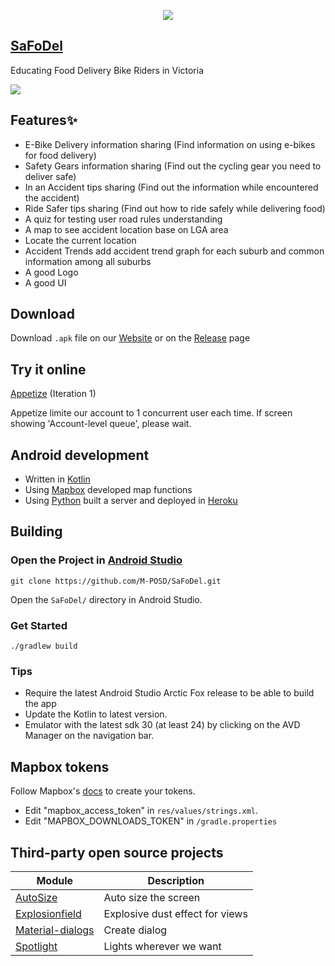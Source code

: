 
<p align="center">
  <img src="https://user-images.githubusercontent.com/88869576/130990605-514f741e-8113-465d-bba5-64700b490d3e.png">
</p>
  
## [SaFoDel](https://m-posd.github.io/)
Educating Food Delivery Bike Riders in Victoria

<img src="https://user-images.githubusercontent.com/88869576/130999668-f6d115d8-a5d7-4e58-bb18-cd1047a8add2.gif">


## Features✨
- E-Bike Delivery information sharing (Find information on using e-bikes for food delivery)
- Safety Gears information sharing (Find out the cycling gear you need to deliver safe)
- In an Accident tips sharing (Find out the information while encountered the accident)
- Ride Safer tips sharing (Find out how to ride safely while delivering food)
- A quiz for testing user road rules understanding
- A map to see accident location base on LGA area
- Locate the current location
- Accident Trends add accident trend graph for each suburb and common information among all suburbs  
- A good Logo
- A good UI
 
## Download

Download `.apk` file on our [Website](https://m-posd.github.io/) or on the [Release](https://github.com/M-POSD/SaFoDel/releases) page

## Try it online

[Appetize](https://appetize.io/embed/004vf8q2r7afaz8rhbvkg7w3zm?device=pixel4&scale=75&orientation=portrait&osVersion=10.0&deviceColor=black&location=(39.903924,116.391432)) (Iteration 1)

Appetize limite our account to 1 concurrent user each time. If screen showing 'Account-level queue', please wait.

## Android development

- Written in [Kotlin](https://kotlinlang.org/) 
- Using [Mapbox](https://www.mapbox.com/) developed map functions
- Using [Python](https://www.python.org/) built a server and deployed in [Heroku](https://www.heroku.com)

## Building
### Open the Project in [Android Studio](https://developer.android.com/studio)

```
git clone https://github.com/M-POSD/SaFoDel.git
```
Open the `SaFoDel/` directory in Android Studio.

### Get Started
```shell
./gradlew build
```
### Tips
- Require the latest Android Studio Arctic Fox release to be able to build the app
- Update the Kotlin to latest version.
- Emulator with the latest sdk 30 (at least 24) by clicking on the AVD Manager on the navigation bar.

## Mapbox tokens

Follow Mapbox's [docs](https://docs.mapbox.com/help/getting-started/access-tokens/) to create your tokens.

- Edit "mapbox_access_token" in `res/values/strings.xml`.
- Edit "MAPBOX_DOWNLOADS_TOKEN" in `/gradle.properties`

## Third-party open source projects

| Module              | Description
| ------------------- | -----------
| [AutoSize](https://github.com/JessYanCoding/AndroidAutoSize) | Auto size the screen
| [Explosionfield](https://github.com/tyrantgit/ExplosionField)  | Explosive dust effect for views
| [Material-dialogs](https://github.com/afollestad/material-dialogs) | Create dialog
| [Spotlight](https://github.com/TakuSemba/Spotlight)              | Lights wherever we want




